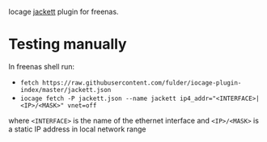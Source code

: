 Iocage [jackett](https://github.com/Jackett/Jackett) plugin for freenas. 


# Testing manually

In freenas shell run:

* `fetch https://raw.githubusercontent.com/fulder/iocage-plugin-index/master/jackett.json`
* `iocage fetch -P jackett.json --name jackett ip4_addr="<INTERFACE>|<IP>/<MASK>" vnet=off`

where `<INTERFACE>` is the name of the ethernet interface and `<IP>/<MASK>` is a static IP address in local network range
 